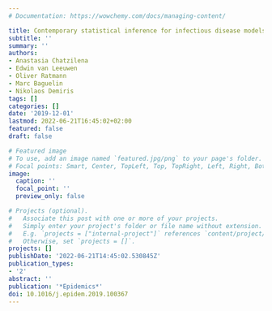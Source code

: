 ```yaml
---
# Documentation: https://wowchemy.com/docs/managing-content/

title: Contemporary statistical inference for infectious disease models using Stan
subtitle: ''
summary: ''
authors:
- Anastasia Chatzilena
- Edwin van Leeuwen
- Oliver Ratmann
- Marc Baguelin
- Nikolaos Demiris
tags: []
categories: []
date: '2019-12-01'
lastmod: 2022-06-21T16:45:02+02:00
featured: false
draft: false

# Featured image
# To use, add an image named `featured.jpg/png` to your page's folder.
# Focal points: Smart, Center, TopLeft, Top, TopRight, Left, Right, BottomLeft, Bottom, BottomRight.
image:
  caption: ''
  focal_point: ''
  preview_only: false

# Projects (optional).
#   Associate this post with one or more of your projects.
#   Simply enter your project's folder or file name without extension.
#   E.g. `projects = ["internal-project"]` references `content/project/deep-learning/index.md`.
#   Otherwise, set `projects = []`.
projects: []
publishDate: '2022-06-21T14:45:02.530845Z'
publication_types:
- '2'
abstract: ''
publication: '*Epidemics*'
doi: 10.1016/j.epidem.2019.100367
---
```

